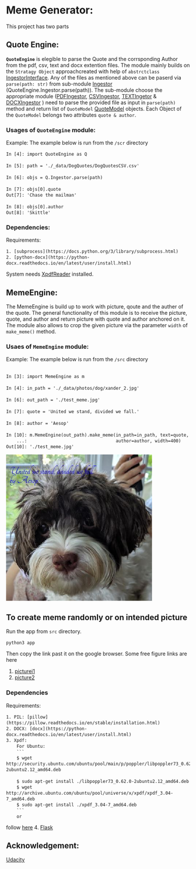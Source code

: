 # Meme Generator:
This project has two parts
## Quote Engine:
**`QuoteEngine`** is elegible to parse the Quote and the corrsponding Author from the pdf, csv, text and docx extention files. The module mainly builds on the `Stratagy Object` approachcreated with help of `abstrctclass` [IngestorInterface](https://github.com/RubelMozumder/MemeGenerator/blob/read_data/src/QuoteEngine/IngestorInterface.py). Any of the files as mentioned above can be paserd via `parse(path: str)` from sub-module [Ingestor](https://github.com/RubelMozumder/MemeGenerator/blob/read_data/src/QuoteEngine/Ingestor.py) (QuoteEngine.Ingestor.parse(path)). The sub-module choose the appropriate module ([PDFIngestor](https://github.com/RubelMozumder/MemeGenerator/blob/read_data/src/QuoteEngine/PDFIngestor.py), [CSVIngestor](https://github.com/RubelMozumder/MemeGenerator/blob/read_data/src/QuoteEngine/CSVIngestor.py), [TEXTIngetor](https://github.com/RubelMozumder/MemeGenerator/blob/read_data/src/QuoteEngine/TEXTIngestor.py) & [DOCXIngestor](https://github.com/RubelMozumder/MemeGenerator/blob/read_data/src/QuoteEngine/DOCXIngestor.py) ) need to parse the provided file as input in `parse(path)` method and return list of `QuoteModel` [QuoteModel](https://github.com/RubelMozumder/MemeGenerator/blob/read_data/src/QuoteEngine/QuoteModel.py) objects. Each Object of the `QuoteModel` belongs two attributes `quote & author`.

### Usages of `QuoteEngine` module:
Example: The example below is run from the `/scr` directory 
```
In [4]: import QuoteEngine as Q                                                            

In [5]: path = './_data/DogQuotes/DogQuotesCSV.csv'                                        

In [6]: objs = Q.Ingestor.parse(path)                                                      

In [7]: objs[0].quote                                                                      
Out[7]: 'Chase the mailman'

In [8]: objs[0].author                                                                     
Out[8]: 'Skittle'

```
### Dependencies:
Requirements:

	1. [subprocess](https://docs.python.org/3/library/subprocess.html)
	2. [python-docx](https://python-docx.readthedocs.io/en/latest/user/install.html)

System needs [XpdfReader](https://www.xpdfreader.com/about.html) installed.

## MemeEngine:
The MemeEngine is build up to work with picture, qoute and the auther of the quote. The general functionality of this module is to receive the picture, quote, and author and return picture with quote and author anchored on it.
The module also allows to crop the given picture via the parameter `width` of `make_meme()` method.

### Usaes of `MemeEngine` module:

Example: The example below is run from the `/src` directory
```In [2]: import MemeEngine                                                                  

In [3]: import MemeEngine as m                                                             

In [4]: in_path = './_data/photos/dog/xander_2.jpg'                                        

In [6]: out_path = './test_meme.jpg'                                                       

In [7]: quote = 'United we stand, divided we fall.'                                        

In [8]: author = 'Aesop'                                                                   

In [10]: m.MemeEngine(out_path).make_meme(in_path=in_path, text=quote,  
    ...:                                  author=author, width=400) 
Out[10]: './test_meme.jpg'
```
![imgur](./src/test_meme.jpg)

## To create meme randomly or on intended picture
Run the app from `src` directory.
```
python3 app
```
Then copy the link past it on the google browser.
Some free figure links are here

1. [picturei1](https://images.ctfassets.net/2y9b3o528xhq/5sXS0Rr3MEr66P5elfYX7P/3728cc2d85c0979cb29d5cb291369038/mentor.jpg)
2. [picture2](https://images.ctfassets.net/2y9b3o528xhq/5p7HANmA1jsw8P9EVOeVso/cbfa17357399d99a76d641c777e81a81/self-paced.png)

### Dependencies
Requirements:

	1. PIL: [pillow](https://pillow.readthedocs.io/en/stable/installation.html)
	2. DOCX: [docx](https://python-docx.readthedocs.io/en/latest/user/install.html)
	3. Xpdf:
		For Ubuntu:
		```
		$ wget http://security.ubuntu.com/ubuntu/pool/main/p/poppler/libpoppler73_0.62.0-2ubuntu2.12_amd64.deb
		  
		$ sudo apt-get install ./libpoppler73_0.62.0-2ubuntu2.12_amd64.deb
		$ wget http://archive.ubuntu.com/ubuntu/pool/universe/x/xpdf/xpdf_3.04-7_amd64.deb
		$ sudo apt-get install ./xpdf_3.04-7_amd64.deb
		```
		or 
follow [here](https://www.xpdfreader.com/about.html)
	4. [Flask](https://flask.palletsprojects.com/en/2.0.x/installation/)
		
## Acknowledgement:
[Udacity](https://www.udacity.com/)
